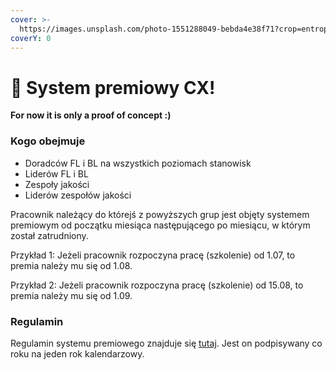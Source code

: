 ```yaml
---
cover: >-
  https://images.unsplash.com/photo-1551288049-bebda4e38f71?crop=entropy&cs=srgb&fm=jpg&ixid=M3wxOTcwMjR8MHwxfHNlYXJjaHw4fHxleGNlbHxlbnwwfHx8fDE2OTc1MzEwNDd8MA&ixlib=rb-4.0.3&q=85
coverY: 0
---
```


# 👋 System premiowy CX!

**For now it is only a proof of concept :)**&#x20;


### Kogo obejmuje

* Doradców FL i BL na wszystkich poziomach stanowisk
* Liderów FL i BL
* Zespoły jakości
* Liderów zespołów jakości

Pracownik należący do którejś z powyższych grup jest objęty systemem premiowym od początku miesiąca następującego po miesiącu, w którym został zatrudniony.

Przykład 1: Jeżeli pracownik rozpoczyna pracę (szkolenie) od 1.07, to premia należy mu się od 1.08.&#x20;

Przykład 2: Jeżeli pracownik rozpoczyna pracę (szkolenie) od 15.08, to premia należy mu się od 1.09.

### Regulamin

Regulamin systemu premiowego znajduje się [tutaj](https://drive.google.com/file/d/1H1uW\_JhdKL9JxoBRV0-niaMy0mQIfmff/view). Jest on podpisywany co roku na jeden rok kalendarzowy.
